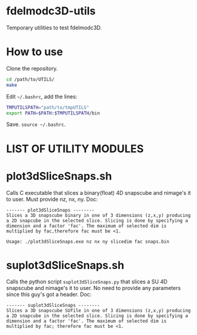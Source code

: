 # fdelmodc3D-utils

Temporary utilities to test fdelmodc3D.

# How to use

Clone the repository.
```sh
cd /path/to/UTILS/
make
```
Edit `~/.bashrc`, add the lines:
```sh
TMPUTILSPATH="path/to/tmpUTILS"
export PATH=$PATH:$TMPUTILSPATH/bin
```
Save. `source ~/.bashrc`.

# LIST OF UTILITY MODULES

# plot3dSliceSnaps.sh
Calls C executable that slices a binary(float) 4D snapscube and nimage's it to user. Must provide nz, nx, ny. Doc:
```
------- plot3dSliceSnaps --------
Slices a 3D snapscube binary in one of 3 dimensions (z,x,y) producing a 2D snapcube in the selected slice. Slicing is done by specifying a dimension and a factor 'fac'. The maximum of selected dim is multiplied by fac,therefore fac must be <1.

Usage: ./plot3dSliceSnaps.exe nz nx ny slicedim fac snaps.bin
```

# suplot3dSliceSnaps.sh
Calls the python script `suplot3dSliceSnaps.py` that slices a SU 4D snapscube and nimage's it to user. No need to provide any 
parameters since this guy's got a header. Doc:
```
------- suplot3dSliceSnaps --------
Slices a 3D snapscube SUfile in one of 3 dimensions (z,x,y) producing a 2D snapcube in the selected slice. Slicing is done by specifying a dimension and a factor 'fac'. The maximum of selected dim is multiplied by fac; therefore fac must be <1.
```









